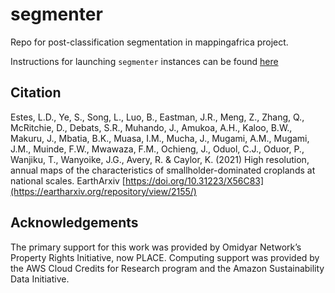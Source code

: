 # segmenter
Repo for post-classification segmentation in mappingafrica project. 

Instructions for launching `segmenter` instances can be found [here](docs/segmentation_procedure.md)

## Citation
Estes, L.D., Ye, S., Song, L., Luo, B., Eastman, J.R., Meng, Z., Zhang, Q., McRitchie, D., Debats, S.R., Muhando, J., Amukoa, A.H., Kaloo, B.W., Makuru, J., Mbatia, B.K., Muasa, I.M., Mucha, J., Mugami, A.M., Mugami, J.M., Muinde, F.W., Mwawaza, F.M., Ochieng, J., Oduol, C.J., Oduor, P., Wanjiku, T., Wanyoike, J.G., Avery, R. & Caylor, K. (2021) High resolution, annual maps of the characteristics of smallholder-dominated croplands at national scales. EarthArxiv [https://doi.org/10.31223/X56C83](https://eartharxiv.org/repository/view/2155/)

## Acknowledgements
The primary support for this work was provided by Omidyar Network’s Property Rights Initiative, now PLACE. Computing support was provided by the AWS Cloud Credits for Research program and the Amazon Sustainability Data Initiative.